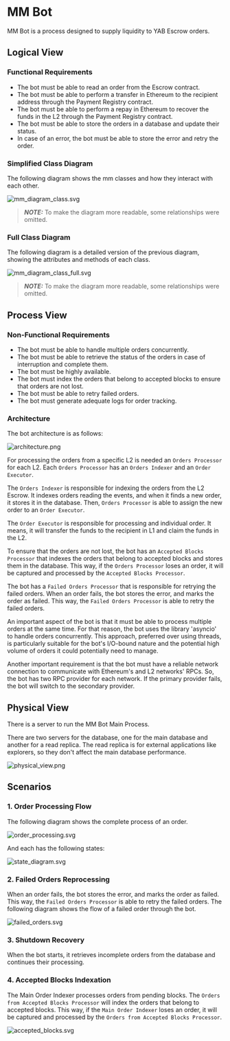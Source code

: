# MM Bot
MM Bot is a process designed to supply liquidity to YAB Escrow orders.

## Logical View
### Functional Requirements
- The bot must be able to read an order from the Escrow contract.
- The bot must be able to perform a transfer in Ethereum to the recipient address through the Payment
Registry contract.
- The bot must be able to perform a repay in Ethereum to recover the funds in the L2 through the
Payment Registry contract.
- The bot must be able to store the orders in a database and update their status.
- In case of an error, the bot must be able to store the error and retry the order.

### Simplified Class Diagram
The following diagram shows the mm classes and how they interact with each other.

![mm_diagram_class.svg](images%2Fmm_diagram_class.svg)

> **_NOTE:_**  To make the diagram more readable, some relationships were omitted.

### Full Class Diagram
The following diagram is a detailed version of the previous diagram, 
showing the attributes and methods of each class.

![mm_diagram_class_full.svg](images%2Fmm_diagram_class_full.svg)

> **_NOTE:_**  To make the diagram more readable, some relationships were omitted.

## Process View
### Non-Functional Requirements
- The bot must be able to handle multiple orders concurrently.
- The bot must be able to retrieve the status of the orders in case of interruption and complete them.
- The bot must be highly available.
- The bot must index the orders that belong to accepted blocks to ensure that orders are not lost.
- The bot must be able to retry failed orders.
- The bot must generate adequate logs for order tracking.

### Architecture
The bot architecture is as follows:

![architecture.png](images/architecture.png)

For processing the orders from a specific L2 is needed an `Orders Processor` for each L2.
Each `Orders Processor` has an `Orders Indexer` and an `Order Executor`.

The `Orders Indexer` is responsible for indexing the orders from the L2 Escrow. It indexes orders reading the events, 
and when it finds a new order, it stores it in the database. Then, `Orders Processor` is able to assign the new order 
to an `Order Executor`.

The `Order Executor` is responsible for processing and individual order. It means, it will transfer the funds to the 
recipient in L1 and claim the funds in the L2.

To ensure that the orders are not lost, the bot has an `Accepted Blocks Processor` that indexes the orders that belong
to accepted blocks and stores them in the database. This way, if the `Orders Processor` loses an order, it will be
captured and processed by the `Accepted Blocks Processor`.

The bot has a `Failed Orders Processor` that is responsible for retrying the failed orders. When an order fails, the bot
stores the error, and marks the order as failed. This way, the `Failed Orders Processor` is able to retry the failed orders.

An important aspect of the bot is that it must be able to process multiple orders at the same time.
For that reason, the bot uses the library 'asyncio' to handle orders concurrently. This approach, 
preferred over using threads, is particularly suitable for the bot's I/O-bound nature and the potential 
high volume of orders it could potentially need to manage.

Another important requirement is that the bot must have a reliable network connection to communicate
with Ethereum's and L2 networks' RPCs. So, the bot has two RPC provider for each network. If the primary
provider fails, the bot will switch to the secondary provider.

## Physical View
There is a server to run the MM Bot Main Process.

There are two servers for the database, one for the main database and another for a read replica.
The read replica is for external applications like explorers, so they don't affect the main database performance.

![physical_view.png](images/physical_view.png)

## Scenarios
### 1. Order Processing Flow
The following diagram shows the complete process of an order.

![order_processing.svg](images%2Forder_processing.svg)

And each has the following states:

![state_diagram.svg](images%2Fstate_diagram.svg)

### 2. Failed Orders Reprocessing
When an order fails, the bot stores the error, and marks the order as failed. This way, the `Failed
Orders Processor` is able to retry the failed orders. The following diagram shows the flow of a 
failed order through the bot.

![failed_orders.svg](images%2Ffailed_orders.svg)

### 3. Shutdown Recovery
When the bot starts, it retrieves incomplete orders from the database and continues their processing.

### 4. Accepted Blocks Indexation
The Main Order Indexer processes orders from pending blocks. The `Orders from
Accepted Blocks Processor` will index the orders that belong to accepted blocks. This way, if the `Main Order
Indexer` loses an order, it will be captured and processed by the `Orders from Accepted Blocks Processor`.

![accepted_blocks.svg](images%2Faccepted_blocks.svg)
